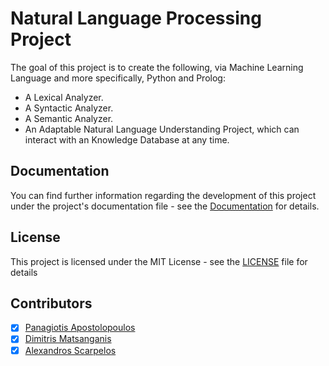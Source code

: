 # Natural Language Processing Project

The goal of this project is to create the following, via Machine Learning Language and more specifically, Python and Prolog:
 - A Lexical Analyzer. 
 - A Syntactic Analyzer.
 - A Semantic Analyzer.
 - An Adaptable Natural Language Understanding Project, which can interact with an Knowledge Database at any time.
 
## Documentation

You can find further information regarding the development of this project under the project's documentation file - see the [Documentation](/Documentation.pdf) for details. 

## License

This project is licensed under the MIT License - see the [LICENSE](/LICENCE) file for details

## Contributors

- [X] [Panagiotis Apostolopoulos](https://github.com/papost) 
- [X] [Dimitris Matsanganis](https://github.com/dimitrismatsanganis) 
- [X] [Alexandros Scarpelos](https://github.com/alexhsog)
